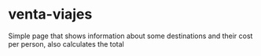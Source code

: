 # venta-viajes
Simple page that shows information about some destinations and their cost per person, also calculates the total
